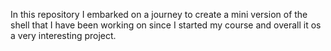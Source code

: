 In this repository I embarked on a journey to create a mini version of the shell that I have been working on since I started my course  and overall it os a very interesting project.
